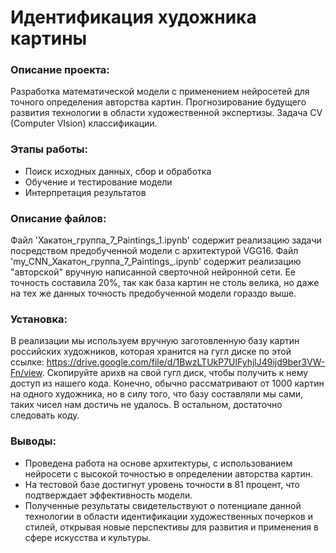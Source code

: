 # Идентификация художника картины

### Описание проекта:   
Разработка математической модели с применением нейросетей для точного определения авторства картин. Прогнозирование будущего развития технологии в области художественной экспертизы. Задача CV (Computer VIsion) классификации.

### Этапы работы:   
- Поиск исходных данных, сбор и обработка
- Обучение и тестирование модели
- Интерпретация результатов

### Описание файлов:
Файл 'Хакатон_группа_7_Paintings_1.ipynb' содержит реализацию задачи посредством предобученной модели с архитектурой VGG16. Файл 'my_CNN_Хакатон_группа_7_Paintings_.ipynb' содержит реализацию "авторской" вручную написанной сверточной нейронной сети. Ее точность составила 20%, так как база картин не столь велика, но даже на тех же данных точность предобученной модели гораздо выше.

### Установка:
В реализации мы используем вручную заготовленную базу картин российских художников, которая хранится на гугл диске по этой ссылке: https://drive.google.com/file/d/1BwzLTUkP7UlFyhjlJ49ijd9ber3VW-Fn/view. Скопируйте арихв на свой гугл диск, чтобы получить к нему доступ из нашего кода. Конечно, обычно рассматривают от 1000 картин на одного художника, но в силу того, что базу составляли мы сами, таких чисел нам достичь не удалось. 
В остальном, достаточно следовать коду.

### Выводы:  
- Проведена работа на основе архитектуры, с использованием нейросети с высокой точностью в определении авторства картин.
- На тестовой базе достигнут уровень точности в 81 процент, что подтверждает эффективность модели.
- Полученные результаты свидетельствуют о потенциале данной технологии в области идентификации художественных почерков и стилей, открывая новые перспективы для развития и применения в сфере искусства и культуры.


